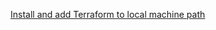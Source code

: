 [Install and add Terraform to local machine path](https://jeffbrown.tech/install-terraform-windows/)